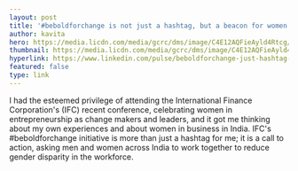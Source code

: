 ```yaml
---
layout: post
title: '#beboldforchange is not just a hashtag, but a beacon for women in India'
author: kavita
hero: https://media.licdn.com/media/gcrc/dms/image/C4E12AQFieAyld4Rtcg/article-cover_image-shrink_720_1280/0?e=1554940800&v=beta&t=RACkWZHklu1deEhYU6d0HUPkqEAIUUBiqisj7AeOgfA
thumbnail: https://media.licdn.com/media/gcrc/dms/image/C4E12AQFieAyld4Rtcg/article-cover_image-shrink_720_1280/0?e=1554940800&v=beta&t=RACkWZHklu1deEhYU6d0HUPkqEAIUUBiqisj7AeOgfA
hyperlink: https://www.linkedin.com/pulse/beboldforchange-just-hashtag-beacon-women-india-kavita-mehta/
featured: false
type: link
---
```


I had the esteemed privilege of attending the International Finance Corporation's (IFC) recent conference, celebrating women in entrepreneurship as change makers and leaders, and it got me thinking about my own experiences and about women in business in India. IFC's #beboldforchange initiative is more than just a hashtag for me; it is a call to action, asking men and women across India to work together to reduce gender disparity in the workforce.

